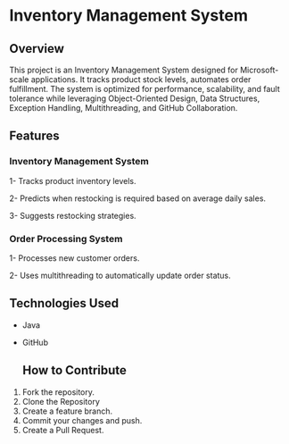 # Inventory Management System

## Overview 
This project is an Inventory Management System designed for Microsoft-scale applications. It tracks product stock levels, automates order fulfillment.
The system is optimized for performance, scalability, and fault tolerance while leveraging Object-Oriented Design, Data Structures, Exception Handling, Multithreading, and GitHub Collaboration.

## Features

### Inventory Management System
1- Tracks product inventory levels.

2- Predicts when restocking is required based on average daily sales.

3- Suggests restocking strategies.

### Order Processing System
1- Processes new customer orders.

2- Uses multithreading to automatically update order status.

## Technologies Used
- Java 
- GitHub

  ## How to Contribute
1. Fork the repository.
2. Clone the Repository
3. Create a feature branch.
4. Commit your changes and push.
5. Create a Pull Request.
